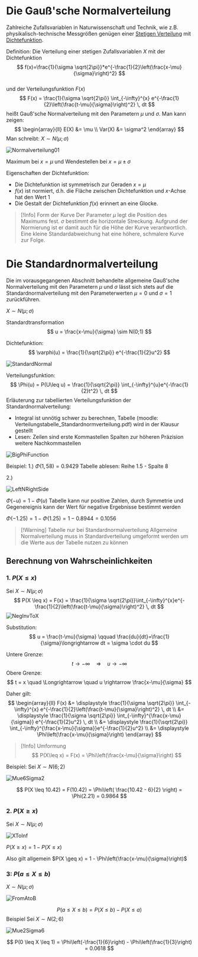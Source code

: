 # Die Gauß'sche  Normalverteilung
Zahlreiche Zufallsvariablen in Naturwissenschaft und Technik, wie z.B. physikalisch-technische Messgrößen genügen einer [Stetigen Verteilung](Stetige%20Zufallsvariablen.md) mit [Dichtefunktion](Zufallsvariablen.md#Definition%20Diskrete%20ZV).

Definition:
Die Verteilung einer stetigen Zufallsvariablen $X$ mit der Dichtefunktion 
$$
f(x)=\frac{1}{\sigma \sqrt{2\pi}}*e^{-\frac{1}{2}\left(\frac{x-\mu}{\sigma}\right)^2}
$$  
und der Verteilungsfunktion $F(x)$
$$
F(x) = \frac{1}{\sigma \sqrt{2\pi}} \int_{-\infty}^{x} e^{-\frac{1}{2}\left(\frac{t-\mu}{\sigma}\right)^2} \, dt
$$
heißt Gauß'sche Normalverteilung mit den Parametern $\mu$ und $\sigma$.
Man kann zeigen:
$$
\begin{array}{ll}
E(X) &= \mu \\
Var(X) &= \sigma^2
\end{array}
$$
Man schreibt: $X \sim N(\mu; \sigma)$

![Normalverteilung01](Normalverteilung01.png)

Maximum bei $x=\mu$ und Wendestellen bei $x=\mu \pm \sigma$ 

Eigenschaften der Dichtefunktion:
- Die Dichtefunktion ist symmetrisch zur Geraden $x=\mu$ 
- $f(x)$ ist normiert, d.h. die Fläche zwischen Dichtefunktion und $x$-Achse hat den Wert $1$ 
- Die Gestalt der Dichtefunktion $f(x)$ erinnert an eine Glocke.


> [!Info] Form der Kurve
> Der Parameter $\mu$ legt die Position des Maximums fest.
> $\sigma$ bestimmt die horizontale Streckung. Aufgrund der Normierung ist er damit auch für die Höhe der Kurve verantwortlich. Eine kleine Standardabweichung hat eine höhere, schmalere Kurve zur Folge.

# Die Standardnormalverteilung
Die im vorausgegangenen Abschnitt behandelte allgemeine Gauß'sche Normalverteilung mit den Parametern $\mu$ und $\sigma$ lässt sich stets auf die Standardnormalverteilung mit den Parameterwerten $\mu = 0$ und $\sigma = 1$ zurückführen.

$X \sim N(\mu; \sigma)$

Standardtransformation
$$
u = \frac{x-\mu}{\sigma} \sim N(0;1)
$$

Dichtefunktion:
$$
\varphi(u) = \frac{1}{\sqrt{2\pi}} e^{-\frac{1}{2}u^2}
$$

![StandardNormal](StandardNormal.png)

Verteilungsfunktion:
$$
\Phi(u) = P(U\leq u) = \frac{1}{\sqrt{2\pi}} \int_{-\infty}^{u}e^{-\frac{1}{2}t^2} \, dt
$$
Erläuterung zur tabellierten Verteilungsfunktion der Standardnormalverteilung:
- Integral ist unnötig schwer zu berechnen, Tabelle (moodle: Verteilungstabelle_Standardnormverteilung.pdf) wird in der Klausur gestellt
- Lesen: 
  Zeilen sind erste Kommastellen
  Spalten zur höheren Präzision weitere Nachkommastellen

![BigPhiFunction](BigPhiFunction.png)


Beispiel:
1.)
$\Phi(1,58) = 0.9429$
Tabelle ablesen: Reihe 1.5 - Spalte 8

2.)

![LeftNRightSide](LeftNRightSide.png)

$\Phi(-u) = 1-\Phi(u)$
Tabelle kann nur positive Zahlen, durch Symmetrie und Gegenereignis kann der Wert für negative Ergebnisse bestimmt werden

$\Phi(-1.25) = 1-\Phi(1.25) = 1-0.8944 = 0.1056$


> [!Warning] Tabelle nur bei Standardnormalverteilung
> Allgemeine Normalverteilung muss in Standardverteilung umgeformt werden um die Werte aus der Tabelle nutzen zu können

## Berechnung von Wahrscheinlichkeiten
### 1. $P(X\leq x)$
Sei $X \sim N(\mu; \sigma)$ 
$$
P(X \leq x) = F(x) = \frac{1}{\sigma \sqrt{2\pi}}\int_{-\infty}^{x}e^{-\frac{1}{2}\left(\frac{t-\mu}{\sigma}\right)^2} \, dt
$$
![NegInvToX](NegInvToX.png)

Substitution:
$$
u = \frac{t-\mu}{\sigma} \qquad \frac{du}{dt}=\frac{1}{\sigma}\longrightarrow dt = \sigma \cdot du
$$

Untere Grenze:
$$
t \to -\infty \quad \Longrightarrow \quad u \rightarrow -\infty
$$
Obere Grenze:
$$
t = x \quad \Longrightarrow \quad u \rightarrow \frac{x-\mu}{\sigma}
$$

Daher gilt:
$$
\begin{array}{ll}
F(x) &= \displaystyle
\frac{1}{\sigma \sqrt{2\pi}} \int_{-\infty}^{x} e^{-\frac{1}{2}\left(\frac{t-\mu}{\sigma}\right)^2} \, dt \\ 
&= \displaystyle
\frac{1}{\sigma \sqrt{2\pi}} \int_{-\infty}^{\frac{x-\mu}{\sigma}} e^{-\frac{1}{2}u^2} \, dt \\
&= \displaystyle
\frac{1}{\sqrt{2\pi}} \int_{-\infty}^{\frac{x-\mu}{\sigma}}e^{-\frac{1}{2}u^2} \\
&= \displaystyle
\Phi\left(\frac{x-\mu}{\sigma}\right)
\end{array}
$$


> [!Info] Umformung
> $$
> P(X\leq x) = F(x) = \Phi\left(\frac{x-\mu}{\sigma}\right)
> $$

Beispiel:
Sei $X \sim N(6;2)$ 

![Mue6Sigma2](Mue6Sigma2.png)

$$
P(X \leq 10.42) = F(10.42) = \Phi\left( \frac{10.42 - 6}{2} \right) = \Phi(2.21) = 0.9864
$$

### 2. $P(X \geq x)$
Sei $X \sim N(\mu; \sigma)$

![XToInf](XToInf.png)

$P(X \geq x) = 1-P(X \leq x)$

Also gilt allgemein $P(X \geq x) = 1 - \Phi\left(\frac{x-\mu}{\sigma}\right)$

### 3: $P(a \leq X \leq b)$
$X \sim N(\mu; \sigma)$

![FromAtoB](FromAtoB.png)

$$
P(a \leq X \leq b) = P(X \leq b) - P(X \leq a)
$$
Beispiel
Sei $X \sim N(2; 6)$

![Mue2Sigma6](Mue2Sigma6.png)

$$
P(0 \leq X \leq 1) = \Phi\left(-\frac{1}{6}\right) - \Phi\left(\frac{1}{3}\right) = 0.0618
$$